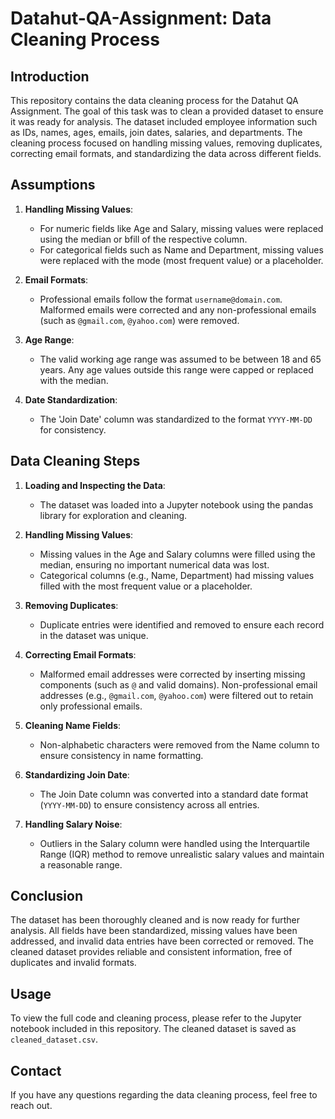 # Datahut-QA-Assignment: Data Cleaning Process



## Introduction
This repository contains the data cleaning process for the Datahut QA Assignment. The goal of this task was to clean a provided dataset to ensure it was ready for analysis. The dataset included employee information such as IDs, names, ages, emails, join dates, salaries, and departments. The cleaning process focused on handling missing values, removing duplicates, correcting email formats, and standardizing the data across different fields.

## Assumptions
1. **Handling Missing Values**: 
   - For numeric fields like Age and Salary, missing values were replaced using the median or bfill of the respective column.
   - For categorical fields such as Name and Department, missing values were replaced with the mode (most frequent value) or a placeholder.
   
2. **Email Formats**: 
   - Professional emails follow the format `username@domain.com`. Malformed emails were corrected and any non-professional emails (such as `@gmail.com`, `@yahoo.com`) were removed.

3. **Age Range**: 
   - The valid working age range was assumed to be between 18 and 65 years. Any age values outside this range were capped or replaced with the median.

4. **Date Standardization**: 
   - The 'Join Date' column was standardized to the format `YYYY-MM-DD` for consistency.

## Data Cleaning Steps
1. **Loading and Inspecting the Data**:
   - The dataset was loaded into a Jupyter notebook using the pandas library for exploration and cleaning.
   
2. **Handling Missing Values**:
   - Missing values in the Age and Salary columns were filled using the median, ensuring no important numerical data was lost.
   - Categorical columns (e.g., Name, Department) had missing values filled with the most frequent value or a placeholder.

3. **Removing Duplicates**:
   - Duplicate entries were identified and removed to ensure each record in the dataset was unique.

4. **Correcting Email Formats**:
   - Malformed email addresses were corrected by inserting missing components (such as `@` and valid domains). Non-professional email addresses (e.g., `@gmail.com`, `@yahoo.com`) were filtered out to retain only professional emails.

5. **Cleaning Name Fields**:
   - Non-alphabetic characters were removed from the Name column to ensure consistency in name formatting.

6. **Standardizing Join Date**:
   - The Join Date column was converted into a standard date format (`YYYY-MM-DD`) to ensure consistency across all entries.

7. **Handling Salary Noise**:
   - Outliers in the Salary column were handled using the Interquartile Range (IQR) method to remove unrealistic salary values and maintain a reasonable range.

## Conclusion
The dataset has been thoroughly cleaned and is now ready for further analysis. All fields have been standardized, missing values have been addressed, and invalid data entries have been corrected or removed. The cleaned dataset provides reliable and consistent information, free of duplicates and invalid formats.

## Usage
To view the full code and cleaning process, please refer to the Jupyter notebook included in this repository. The cleaned dataset is saved as `cleaned_dataset.csv`.

## Contact
If you have any questions regarding the data cleaning process, feel free to reach out.
